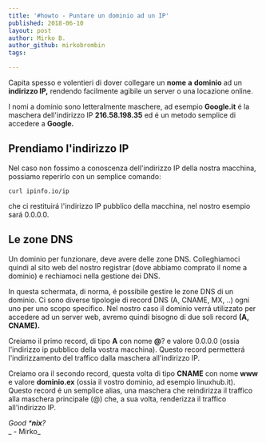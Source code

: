 ```yaml
---
title: '#howto - Puntare un dominio ad un IP'
published: 2018-06-10
layout: post
author: Mirko B.
author_github: mirkobrombin
tags:

---
```

Capita spesso e volentieri di dover collegare un **nome** **a** **dominio** ad un **indirizzo IP,** rendendo facilmente agibile un server o una locazione online.

I nomi a dominio sono letteralmente maschere, ad esempio **Google.it** é la maschera dell'indirizzo IP **216.58.198.35** ed é un metodo semplice di accedere a **Google.**

## Prendiamo l'indirizzo IP

Nel caso non fossimo a conoscenza dell'indirizzo IP della nostra macchina, possiamo reperirlo con un semplice comando:

    curl ipinfo.io/ip

che ci restituirá l'indirizzo IP pubblico della macchina, nel nostro esempio sará 0.0.0.0.

## Le zone DNS

Un dominio per funzionare, deve avere delle zone DNS. Colleghiamoci quindi al sito web del nostro registrar (dove abbiamo comprato il nome a dominio) e rechiamoci nella gestione dei DNS.

In questa schermata, di norma, é possibile gestire le zone DNS di un dominio. Ci sono diverse tipologie di record DNS (A, CNAME, MX, ..) ogni uno per uno scopo specifico. Nel nostro caso il dominio verrá utilizzato per accedere ad un server web, avremo quindi bisogno di due soli record **(A, CNAME).**

Creiamo il primo record, di tipo **A** con nome **@**? e valore 0.0.0.0 (ossia l'indirizzo ip pubblico della vostra macchina). Questo record permetterá l'indirizzamento del traffico dalla maschera all'indirizzo IP.

Creiamo ora il secondo record, questa volta di tipo **CNAME** con nome **www** e valore **dominio.ex** (ossia il vostro dominio, ad esempio linuxhub.it). Questo record é un semplice alias, una maschera che reindirizza il traffico alla maschera principale (@) che, a sua volta, renderizza il traffico all'indirizzo IP.

_Good ***nix**?_  
_ - Mirko_